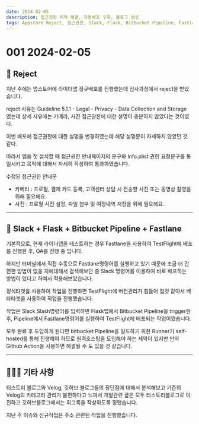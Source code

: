 ```yaml
---
date: 2024-02-05
description: 접근권한 리젝 해결, 자동배포 구축, 블로그 생성
tags: Appstore Reject, 접근권한, Slack, Flask, Bitbucket Pipeline, Fastlane, TestFlight, Blog
---
```

# 001 2024-02-05

## 🫠 Reject

지난 주에는 앱스토어에 라이더앱 정규배포를 진행했는데 심사과정에서 reject을 받았습니다.

reject 사유는 Guideline 5.1.1 - Legal - Privacy - Data Collection and Storage 였는데 상세 사유에는 카메라, 사진 접근권한에 대한 설명이 충분하지 않았다는 것이였다.

이번 배포에 접근권한에 대한 설명을 변경하였는데 해당 설명문이 자세하지 않았던 것 같다.

따라서 앱을 첫 설치할 때 접근권한 안내페이지의 문구와 Info.plist 권한 요청문구를 통일시키고 목적에 대해서 자세히 작성하여 통과하였습니다.

수정된 접근권한 안내문

- 카메라 : 프로필, 결제 카드 등록, 고객센터 상담 시 전송할 사진 또는 동영상 촬영을 위해 필요해요.
- 사진 : 프로필 사진 설정, 파일 첨부 및 여정내역 저장을 위해 필요해요.



---



## 🛫 Slack + Flask + Bitbucket Pipeline + Fastlane

기본적으로, 현재 라이더앱을 테스트하는 경우 Fastlane을 사용하여 TestFlight에 배포를 진행한 후, QA를 진행 중 입니다.

하지만 터미널에서 직접 수동으로 Fastlane명령어를 실행하고 있기 때문에 조금 더 간편한 방법이 없을 지에대해서 검색해보던 중 Slack 명령어를 이용하여 바로 배포하는 방법이 있다고 하여서 적용해보았습니다.

정식타겟을 사용하여 작업을 진행하면 TestFlight에 버전관리가 힘들어 질것 같아서 베타타겟을 사용하여 작업을 진행했습니다.

작업은 Slack Slash명령어를 입력하면 Flask앱에서 Bitbucket Pipeline을 trigger한 후, Pipeline에서 Fastlane명령어를 실행하여 TestFlight에 배포되는 작업이였습니다.

모두 완료 후 도입하게 된다면 bitbucket Pipeline을 빌드하기 위한 Runner가 self-hosted를 통해 진행해야 하므로 원격호스팅을 도입해야 하는 제약이 있지만 만약 Github Action을 사용하면 해결될 수 도 있을 것 같습니다.



---



## 🙋🏻‍♂️ 기타 사항

티스토리 블로그와 Velog, 깃허브 블로그들의 장단점에 대해서 분석해보고 기존의 Velog의 카테고리 관리가 불편하다고 느껴서 개발관련 글은 모두 티스토리블로그로 이전하고 깃허브블로그에서는 회고록을 작성하도록 정했습니다.

지난 주 이슈와 신규작업은 주소 관련된 작업을 진행했습니다.



